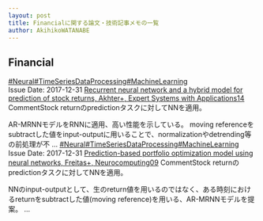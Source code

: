 ```yaml
---
layout: post
title: Financialに関する論文・技術記事メモの一覧
author: AkihikoWATANABE
---
```

## Financial
<div class="visible-content">
<a class="button" href="articles/Neural.html">#Neural</a><a class="button" href="articles/TimeSeriesDataProcessing.html">#TimeSeriesDataProcessing</a><a class="button" href="articles/MachineLearning.html">#MachineLearning</a><br><span class="issue_date">Issue Date: 2017-12-31</span>
<a href="https://github.com/AkihikoWatanabe/paper_notes/issues/117">Recurrent neural network and a hybrid model for prediction of stock returns, Akhter+, Expert Systems with Applications14</a>
<span class="snippet"><span>Comment</span>Stock returnのpredictionタスクに対してNNを適用。AR-MRNNモデルをRNNに適用、高い性能を示している。 moving referenceをsubtractした値をinput-outputに用いることで、normalizationやdetrending等の前処理が不 ...</span>
<a class="button" href="articles/Neural.html">#Neural</a><a class="button" href="articles/TimeSeriesDataProcessing.html">#TimeSeriesDataProcessing</a><a class="button" href="articles/MachineLearning.html">#MachineLearning</a><br><span class="issue_date">Issue Date: 2017-12-31</span>
<a href="https://github.com/AkihikoWatanabe/paper_notes/issues/116">Prediction-based portfolio optimization model using neural networks, Freitas+, Neurocomputing09</a>
<span class="snippet"><span>Comment</span>Stock returnのpredictionタスクに対してNNを適用。NNのinput-outputとして、生のreturn値を用いるのではなく、ある時刻におけるreturnをsubtractした値(moving reference)を用いる、AR-MRNNモデルを提案。 ...</span>
</div>
